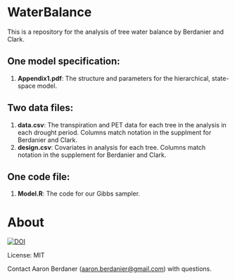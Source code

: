# WaterBalance

This is a repository for the analysis of tree water balance by Berdanier and Clark.

## One model specification:

1. __Appendix1.pdf__: The structure and parameters for the hierarchical, state-space model.

## Two data files:

1. __data.csv__: The transpiration and PET data for each tree in the analysis in each drought period. Columns match notation in the supplment for Berdanier and Clark.
2. __design.csv__: Covariates in analysis for each tree. Columns match notation in the supplement for Berdanier and Clark.

## One code file:

1. __Model.R__: The code for our Gibbs sampler.

# About

[![DOI](https://zenodo.org/badge/55159966.svg)](https://zenodo.org/badge/latestdoi/55159966)

License: MIT

Contact Aaron Berdaner (aaron.berdanier@gmail.com) with questions.
